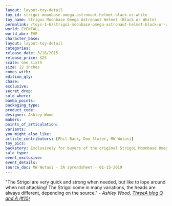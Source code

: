 ```yaml
---
layout: layout-toy-detail 
toy_id: strigoi-moonbase-omega-astronaut-helmet-black-or-white
toy_name: Strigoi Moonbase Omega Astronaut Helmet (Black or White)
permalink: /toys-1-6/strigoi-moonbase-omega-astronaut-helmet-black-or-white.html
world: EVENFALL
world_abr: EVF
character_base: 
layout: layout-toy-detail
categories: 
release_date: 3/16/2015
release_price: $25 
scale: one sixth
size: 12 inches
comes_with: 
edition_qty: 
chase: 
exclusive: 
secret_drop: 
sold_where: 
bamba_points: 
packaging_type: 
product_code:
designer: Ashley Wood
makers: 
points_of_articulation: 
variants: 
you_might_also_like: 
article_contributors: [Phil Back, Don Slater, MW Wutasi]
toy_pics: 
backstory: Exclusively for buyers of the original Strigoi Moonbase Omega Astronauts, Limited one per figure
sale_type: 
event_exclusive: 
event_details: 
source_doc: MW Wutasi - 3A spreadsheet - 01-15-2019
---
```

"The Strigoi are very quick and strong when needed, but like to lope around when not attacking! The Strigoi come in many variations, the heads are always different, depending on the source."
<cite>- Ashley Wood, <a href="http://worldof3alegion.forumotion.com/t287-qa-sessions-with-ashley-wood" target="_blank">ThreeA blog Q and A (#10)</a></cite>